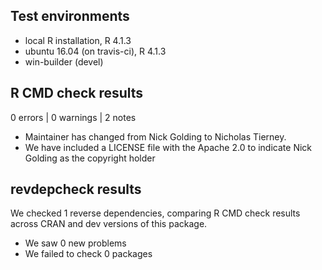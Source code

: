 ## Test environments
* local R installation, R 4.1.3
* ubuntu 16.04 (on travis-ci), R 4.1.3
* win-builder (devel)

## R CMD check results

0 errors | 0 warnings | 2 notes

* Maintainer has changed from Nick Golding to Nicholas Tierney.
* We have included a LICENSE file with the Apache 2.0 to indicate Nick Golding as the copyright holder

## revdepcheck results

We checked 1 reverse dependencies, comparing R CMD check results across CRAN and dev versions of this package.

 * We saw 0 new problems
 * We failed to check 0 packages


